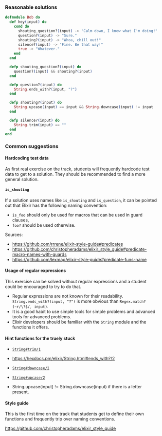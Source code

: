 ### Reasonable solutions

```elixir
defmodule Bob do
  def hey(input) do
    cond do
      shouting_question?(input) -> "Calm down, I know what I'm doing!"
      question?(input) -> "Sure."
      shouting?(input) -> "Whoa, chill out!"
      silence?(input) -> "Fine. Be that way!"
      true -> "Whatever."
    end
  end

  defp shouting_question?(input) do
    question?(input) && shouting?(input)
  end

  defp question?(input) do
    String.ends_with?(input, "?")
  end

  defp shouting?(input) do
    String.upcase(input) == input && String.downcase(input) != input
  end

  defp silence?(input) do
    String.trim(input) == ""
  end
end
```

### Common suggestions

#### Hardcoding test data

As first real exercise on the track, students will frequently hardcode test data to get to a solution.
They should be recommended to find a more general solution. 

#### `is_shouting`

If a solution uses names like `is_shouting` and `is_question`,
it can be pointed out that Elixir has the following naming convention:
- `is_foo` should only be used for macros that can be used in guard clauses,
- `foo?` should be used otherwise.

Sources:
- https://github.com/rrrene/elixir-style-guide#predicates
- https://github.com/christopheradams/elixir_style_guide#predicate-macro-names-with-guards
- https://github.com/lexmag/elixir-style-guide#predicate-funs-name

#### Usage of regular expressions

This exercise can be solved without regular expressions and a student could be encouraged to try to do that.
 - Regular expressions are not known for their readability. `String.ends_with?(input, "?")` is more obvious than `Regex.match?(~r/\?$/, input)`.
 - It is a good habit to use simple tools for simple problems and advanced tools for advanced problems.
 - Elixir developers should be familiar with the `String` module and the functions it offers.

#### Hint functions for the truely stuck

- [`String#trim/1`](https://hexdocs.pm/elixir/String.html#trim/1)
- https://hexdocs.pm/elixir/String.html#ends_with?/2
- [`String#downcase/2`](https://hexdocs.pm/elixir/String.html#downcase/2)
- [`String#upcase/2`](https://hexdocs.pm/elixir/String.html#upcase/2)

- String.upcase(input) != String.downcase(input) if there is a letter present.

#### Style guide

This is the first time on the track that students get to define their own functions and frequently trip over naming conventions.

https://github.com/christopheradams/elixir_style_guide
